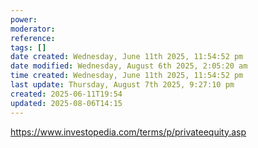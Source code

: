 ```yaml
---
power: 
moderator: 
reference: 
tags: []
date created: Wednesday, June 11th 2025, 11:54:52 pm
date modified: Wednesday, August 6th 2025, 2:05:20 am
time created: Wednesday, June 11th 2025, 11:54:52 pm
last update: Thursday, August 7th 2025, 9:27:10 pm
created: 2025-06-11T19:54
updated: 2025-08-06T14:15
---
```

https://www.investopedia.com/terms/p/privateequity.asp